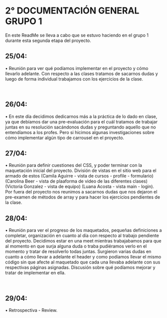 # 2° DOCUMENTACIÓN GENERAL GRUPO 1

En este ReadMe se lleva a cabo que se estuvo haciendo en el grupo 1 durante esta segunda etapa del proyecto.



## 25/04:

•	 Reunión para ver  qué podíamos implementar en el proyecto y cómo llevarlo adelante. Con respecto a las clases tratamos de sacarnos dudas y luego de forma individual trabajamos con los ejercicios de la clase.

<br>



## 26/04:

•	En este día decidimos dedicarnos más a la práctica de lo dado en clase, ya que debíamos dar una pre-evaluación para el cuál tratamos de trabajar juntas en su resolución sacándonos dudas y preguntando aquello que no entendíamos a los profes. Pero si hicimos algunas investigaciones sobre cómo implementar algún tipo de carrousel en el proyecto.
<br>

## 27/04:
•  Reunión para definir cuestiones del CSS, y poder terminar con la maquetación inicial del proyecto. División de vistas en el sitio web para el armado de estos (Camila Aguirre - vista de cursos - profile - formulario) (Carolina Beer - vista de plaaforma de video de las diferentes clases) (Victoria Gonzalez - vista de equipo) (Luana Acosta - vista main - login). Por fuera del proyecto nos reunimos a sacarnos dudas que nos dejaron el pre-examen de métodos de array y para hacer los ejercicios pendientes de la clase.	
<br>

## 28/04:
• Reunión para ver el progreso de los maquetados, pequeñas definiciones a completar, organización en cuanto al día con respecto al trabajo pendiente del proyecto.
Decidimos estar en una meet mientras trabajabamos para que al momento en que surja alguna duda o traba pudiéramos verlo en el momento y tratar de resolverlo todas juntas. Surgieron varias dudas en cuanto a cómo llevar a adelante el header y como podíamos llevar el mismo código sin que afecte al maquetado que cada una llevaba adelante con sus respectivas páginas asignadas. Discusión sobre qué podíamos mejorar y tratar de implementar en ella.

<br>

## 29/04:
•  Retrospectiva - Review.
<br>
